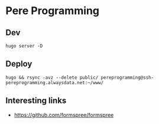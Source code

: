 # Pere Programming

## Dev

    hugo server -D

## Deploy

    hugo && rsync -avz --delete public/ pereprogramming@ssh-pereprogramming.alwaysdata.net:~/www/

## Interesting links
- https://github.com/formspree/formspree
